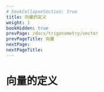 ```yaml
---
# bookCollapseSection: true
title: 向量的定义
weight: 1
bookHidden: true
prevPage: /docs/trigonometry/vector
prevPageTitle: 向量
nextPage: 
nextPageTitle: 
---
```


# 向量的定义

